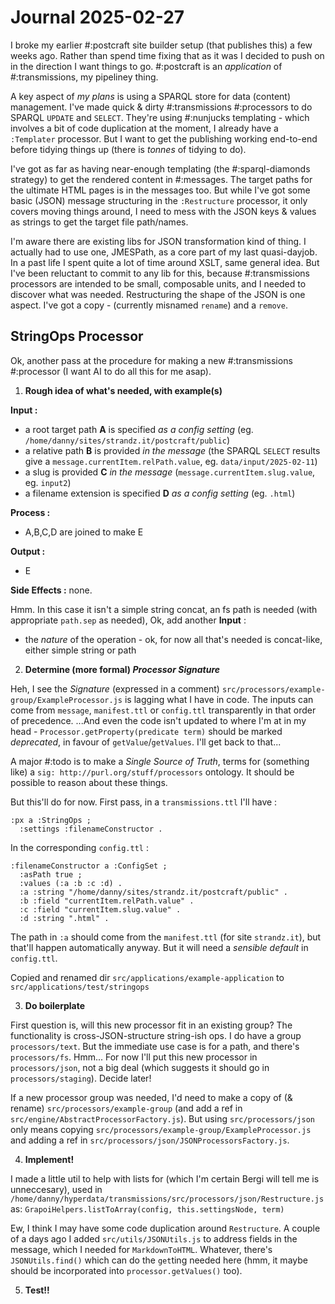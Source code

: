 # Journal 2025-02-27

I broke my earlier #:postcraft site builder setup (that publishes this) a few weeks ago. Rather than spend time fixing that as it was I decided to push on in the direction I want things to go. #:postcraft is an *application* of #:transmissions, my pipeliney thing.

A key aspect of *my plans* is using a SPARQL store for data (content) management. I've made quick & dirty #:transmissions #:processors to do SPARQL `UPDATE` and `SELECT`. They're using #:nunjucks templating - which involves a bit of code duplication at the moment, I already have a `:Templater` processor. But I want to get the publishing working end-to-end before tidying things up (there is *tonnes* of tidying to do).

I've got as far as having near-enough templating (the #:sparql-diamonds strategy) to get the rendered content in #:messages. The target paths for the ultimate HTML pages is in the messages too. But while I've got some basic (JSON) message structuring in the `:Restructure` processor, it only covers moving things around, I need to mess with the JSON keys & values as strings to get the target file path/names.

I'm aware there are existing libs for JSON transformation kind of thing. I actually had to use one, JMESPath, as a core part of my last quasi-dayjob. In a past life I spent quite a lot of time around XSLT, same general idea. But I've been reluctant to commit to any lib for this, because #:transmissions processors are intended to be small, composable units, and I needed to discover what was needed. Restructuring the shape of the JSON is one aspect. I've got a copy - (currently misnamed `rename`) and a `remove`.        

## StringOps Processor

Ok, another pass at the procedure for making a new #:transmissions #:processor (I want AI to do all this for me asap).

1. **Rough idea of what's needed, with example(s)**

**Input :**
* a root target path **A** is specified *as a config setting* (eg. `/home/danny/sites/strandz.it/postcraft/public`)
* a relative path **B** is provided *in the message* (the SPARQL `SELECT` results give a `message.currentItem.relPath.value`, eg. `data/input/2025-02-11`)
* a slug is provided **C** *in the message* (`message.currentItem.slug.value`, eg. `input2`)
* a filename extension is specified **D**  *as a config setting* (eg. `.html`)

**Process :**
* A,B,C,D are joined to make E

**Output :**
* E

**Side Effects :** none.

Hmm. In this case it isn't a simple string concat, an fs path is needed (with appropriate `path.sep` as needed), Ok, add another **Input** :

* the *nature* of the operation - ok, for now all that's needed is concat-like, either simple string or path  

2. __Determine (more formal) *Processor Signature*__

Heh, I see the *Signature* (expressed in a comment) `src/processors/example-group/ExampleProcessor.js` is lagging what I have in code. The inputs can come from `message`, `manifest.ttl` or `config.ttl` transparently in that order of precedence. ...And even the code isn't updated to where I'm at in my head - `Processor.getProperty(predicate term)` should be marked *deprecated*, in favour of `getValue`/`getValues`. I'll get back to that...

A major #:todo is to make a *Single Source of Truth*, terms for (something like) a `sig: http://purl.org/stuff/processors`  ontology. It should be possible to reason about these things.

But this'll do for now. First pass, in a `transmissions.ttl` I'll have :

```turtle
:px a :StringOps ;
  :settings :filenameConstructor .
```

In the corresponding `config.ttl` :

```turtle
:filenameConstructor a :ConfigSet ;
  :asPath true ;
  :values (:a :b :c :d) .
  :a :string "/home/danny/sites/strandz.it/postcraft/public" .
  :b :field "currentItem.relPath.value" .
  :c :field "currentItem.slug.value" .
  :d :string ".html" .
```

The path in `:a` should come from the `manifest.ttl` (for site `strandz.it`), but that'll happen automatically anyway. But it will need a *sensible default* in `config.ttl`.

Copied and renamed dir `src/applications/example-application` to `src/applications/test/stringops`


3. **Do boilerplate**

First question is, will this new processor fit in an existing group?
The functionality is cross-JSON-structure string-ish ops. I do have a group `processors/text`. But the immediate use case is for a path, and there's `processors/fs`. Hmm... For now I'll put this new processor in `processors/json`, not a big deal (which suggests it should go in `processors/staging`). Decide later!

If a new processor group was needed, I'd need to make a copy of (& rename) `src/processors/example-group` (and add a ref in `src/engine/AbstractProcessorFactory.js`). But using `src/processors/json` only means copying `src/processors/example-group/ExampleProcessor.js` and adding a ref in `src/processors/json/JSONProcessorsFactory.js`.

4. **Implement!**

I made a little util to help with lists for (which I'm certain Bergi will tell me is unneccesary), used in `/home/danny/hyperdata/transmissions/src/processors/json/Restructure.js` as:
`GrapoiHelpers.listToArray(config, this.settingsNode, term)`

Ew, I think I may have some code duplication around `Restructure`. A couple of a days ago I added
`src/utils/JSONUtils.js` to address fields in the message, which I needed for `MarkdownToHTML`. Whatever, there's `JSONUtils.find()` which can do the `get`ting needed here (hmm, it maybe should be incorporated into `processor.getValues()` too).

5. **Test!!**
